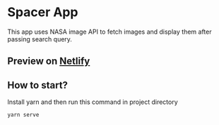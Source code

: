 # Spacer App
This app uses NASA image API to fetch images and display them after passing search query.

## Preview on <a href="https://romantic-tereshkova-e2c494.netlify.com/" target="_blank">Netlify<a>

## How to start?
Install yarn and then run this command in project directory
```
yarn serve
```
